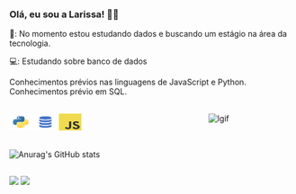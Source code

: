 ### Olá, eu sou a Larissa! 👩‍💻

 🔭: No momento estou estudando dados e buscando um estágio na área da tecnologia.
 
 💻: Estudando sobre banco de dados

Conhecimentos prévios nas linguagens de JavaScript e Python.
Conhecimentos prévio em SQL.

 <div style="display: inline_block"><br>
  <img align="side" alt="Python" height="30" width="40" src="https://raw.githubusercontent.com/github/explore/master/topics/python/python.png">
  <img align="side" alt="SQL" height="30" width="40" src="https://raw.githubusercontent.com/github/explore/master/topics/sql/sql.png">
  <img align="side" alt="JS" height="30" width="40" src="https://raw.githubusercontent.com/github/explore/master/topics/javascript/javascript.png">
  <img align="right" alt="lgif" height="150" width="150"src="https://cdn.discordapp.com/attachments/1125496086753194067/1125496220924776468/Design_sem_nome.gif">
</div>

<br />

![Anurag's GitHub stats](https://github-readme-stats.vercel.app/api?username=larissagobbo&show_icons=true&theme=synthwave)

 ##
 
<div> 
  <a href="https://instagram.com/_larissagobbo" target="_blank"><img src="https://img.shields.io/badge/-Instagram-%23E4405F?style=for-the-badge&logo=instagram&logoColor=white" target="_blank"></a>
  <a href="https://www.linkedin.com/in/larissa-gobbo-78798822a/" target="_blank"><img src="https://img.shields.io/badge/-LinkedIn-%230077B5?style=for-the-badge&logo=linkedin&logoColor=white" target="_blank"></a> 
 
  
</div>

